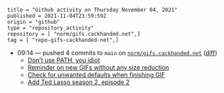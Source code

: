 ```
title = "Github activity on Thursday November 04, 2021"
published = 2021-11-04T23:59:59Z
origin = "github"
type = "repository_activity"
repository = [ "norm/gifs.cackhanded.net",]
tag = [ "repo-gifs-cackhanded-net",]
```

* 09:14 — pushed 4 commits to `main` on [`norm/gifs.cackhanded.net`](https://github.com/norm/gifs.cackhanded.net) ([diff](https://github.com/norm/gifs.cackhanded.net/compare/b1462951dd5a1b9933b0e5cf215661f100a203e7..96d7a3d1ee170bb2f291ad2964821083845ac894))
  * [Don’t use PATH, you idiot](https://github.com/norm/gifs.cackhanded.net/commit/42af89c85c70b064277a4c1e8f351d9e1f04f75c)
  * [Reminder on new GIFs without any size reduction](https://github.com/norm/gifs.cackhanded.net/commit/a8619a93c5dde1d2880e9903a039ee1c87e317e5)
  * [Check for unwanted defaults when finishing GIF](https://github.com/norm/gifs.cackhanded.net/commit/7bc7dd66f751cc79ad350287039d09de35fe63cf)
  * [Add Ted Lasso season 2, episode 2](https://github.com/norm/gifs.cackhanded.net/commit/96d7a3d1ee170bb2f291ad2964821083845ac894)
